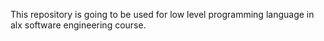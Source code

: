 This repository is going to be used for low level programming language in alx software engineering course.
